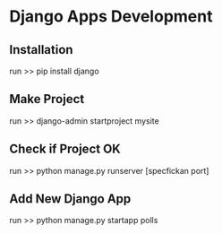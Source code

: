 # Django Apps Development

## Installation
 run >> pip install django

## Make Project
 run >> django-admin startproject mysite

## Check if Project OK
run >> python manage.py runserver [specfickan port]

## Add New Django App
run >> python manage.py startapp polls

## 